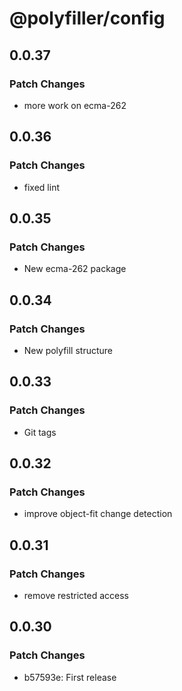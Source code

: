 # @polyfiller/config

## 0.0.37

### Patch Changes

- more work on ecma-262

## 0.0.36

### Patch Changes

- fixed lint

## 0.0.35

### Patch Changes

- New ecma-262 package

## 0.0.34

### Patch Changes

- New polyfill structure

## 0.0.33

### Patch Changes

- Git tags

## 0.0.32

### Patch Changes

- improve object-fit change detection

## 0.0.31

### Patch Changes

- remove restricted access

## 0.0.30

### Patch Changes

- b57593e: First release
